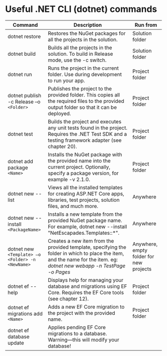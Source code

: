 Useful .NET CLI (dotnet) commands
====

|Command | Description | Run from|
|--| --- | ---|
|dotnet restore |  Restores the NuGet packages for all the projects in the solution. |    Solution folder|
|dotnet build   |Builds all the projects in the solution. To build in Release mode, use the -c switch.    | Solution folder|
|dotnet run  | Runs the project in the current folder. Use during development to run your app.  |   Project folder|
|dotnet publish -c Release –o `<Folder>`   |Publishes the project to the provided folder. This copies all the required files to the provided output folder so that it can be deployed.   |  Project folder|
|dotnet test  | Builds the project and executes any unit tests found in the project. Requires the .NET Test SDK and a testing framework adapter (see chapter 20).  |   Project folder|
|dotnet add package `<Name>` |  Installs the NuGet package with the provided name into the current project. Optionally, specify a package version, for example -v 2.1.0.  |   Project folder|
|dotnet new --list   |Views all the installed templates for creating ASP.NET Core apps, libraries, test projects, solution files, and much more.   |  Anywhere|
|dotnet new --install `<PackageName>`  |Installs a new template from the provided NuGet package name. For example, dotnet new --install "NetEscapades.Templates::*".  |   Anywhere|
|dotnet new `<Template> –o <Folder> -n <NewName> `  |Creates a new item from the provided template, specifying the folder in which to place the item, and the name for the item. eg: _dotnet new webapp -n TestPage -o Pages_ |Anywhere, empty folder for new projects|
|dotnet ef --help |  Displays help for managing your database and migrations using EF Core. Requires the EF Core tools (see chapter 12).  |  Project folder|
|dotnet ef migrations add `<Name>` |   Adds a new EF Core migration to the project with the provided name. |    Project folder|
|dotnet ef database update  | Applies pending EF Core migrations to a database. Warning—this will modify your database!|